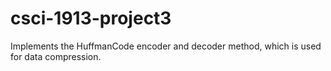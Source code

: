 # csci-1913-project3
Implements the HuffmanCode encoder and decoder method, which is used for data compression.
